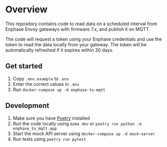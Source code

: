 # Overview
This repository contains code to read data on a scheduled interval from Enphase Envoy gateways with firmware 7.x, and publish it on MQTT. 

The code will request a token using your Enphase credentials and use the token to read the data locally from your gateway. The token will be automatically refreshed if it expires within 30 days.

## Get started
1. Copy `.env.example` to `.env`
2. Enter the correct values in `.env`
3. Run `docker-compose up -d enphase-to-mqtt` 

## Development
1. Make sure you have [Poetry](https://python-poetry.org/) installed
2. Run the code locally using `make dev` or `poetry run python -m enphase_to_mqtt.app`
3. Start the mock API server using `docker-compose up -d mock-server`
3. Run tests using `poetry run pytest`
